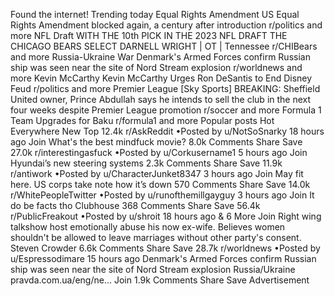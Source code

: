 Found the internet!
Trending today
Equal Rights Amendment
US Equal Rights Amendment blocked again, a century after introduction
r/politics and more
NFL Draft
WITH THE 10th PICK IN THE 2023 NFL DRAFT THE CHICAGO BEARS SELECT DARNELL WRIGHT | OT | Tennessee
r/CHIBears and more
Russia-Ukraine War
Denmark's Armed Forces confirm Russian ship was seen near the site of Nord Stream explosion
r/worldnews and more
Kevin McCarthy
Kevin McCarthy Urges Ron DeSantis to End Disney Feud
r/politics and more
Premier League
[Sky Sports] BREAKING: Sheffield United owner, Prince Abdullah says he intends to sell the club in the next four weeks despite Premier League promotion
r/soccer and more
Formula 1
Team Upgrades for Baku
r/formula1 and more
Popular posts
Hot
Everywhere
New
Top
12.4k
r/AskReddit
•Posted by
u/NotSoSnarky
18 hours ago
Join
What's the best mindfuck movie?
8.0k Comments
Share
Save
27.0k
r/interestingasfuck
•Posted by
u/Corkusername1
5 hours ago
Join
Hyundai’s new steering systems
2.3k Comments
Share
Save
11.9k
r/antiwork
•Posted by
u/CharacterJunket8347
3 hours ago
Join
May fit here. US corps take note how it’s down
570 Comments
Share
Save
14.0k
r/WhitePeopleTwitter
•Posted by
u/runofthemillgayguy
3 hours ago
Join
It do be facts tho
Clubhouse
368 Comments
Share
Save
56.4k
r/PublicFreakout
•Posted by
u/shroit
18 hours ago
& 6 More
Join
Right wing talkshow host emotionally abuse his now ex-wife. Believes women shouldn't be allowed to leave marriages without other party's consent. 
Steven Crowder
6.6k Comments
Share
Save
28.7k
r/worldnews
•Posted by
u/Espressodimare
15 hours ago
Denmark's Armed Forces confirm Russian ship was seen near the site of Nord Stream explosion
Russia/Ukraine
pravda.com.ua/eng/ne...
Join
1.9k Comments
Share
Save
Advertisement